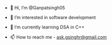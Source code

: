 - 👋 Hi, I’m @Ganpatsingh05
- 👀 I’m interested in software development
- 🌱 I’m currently learning DSA in C++

- 📫 How to reach me - ask.gsinghr@gmail.com


<!---
Ganpatsingh05/Ganpatsingh05 is a ✨ special ✨ repository because its `README.md` (this file) appears on your GitHub profile.
You can click the Preview link to take a look at your changes.
--->
